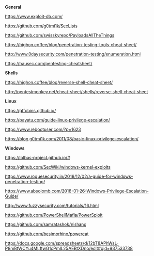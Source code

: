 **General**

<https://www.exploit-db.com/>

<https://github.com/g0tmi1k/SecLists>

<https://github.com/swisskyrepo/PayloadsAllTheThings>

<https://highon.coffee/blog/penetration-testing-tools-cheat-sheet/>

<http://www.0daysecurity.com/penetration-testing/enumeration.html>

<https://hausec.com/pentesting-cheatsheet/>

**Shells**

<https://highon.coffee/blog/reverse-shell-cheat-sheet/>

<http://pentestmonkey.net/cheat-sheet/shells/reverse-shell-cheat-sheet>

**Linux**

<https://gtfobins.github.io/>

<https://payatu.com/guide-linux-privilege-escalation/>

<https://www.rebootuser.com/?p=1623>

<https://blog.g0tmi1k.com/2011/08/basic-linux-privilege-escalation/>

**Windows**

<https://lolbas-project.github.io/#>

<https://github.com/SecWiki/windows-kernel-exploits>

<https://www.roguesecurity.in/2018/12/02/a-guide-for-windows-penetration-testing/>

<https://www.absolomb.com/2018-01-26-Windows-Privilege-Escalation-Guide/>

<http://www.fuzzysecurity.com/tutorials/16.html>

<https://github.com/PowerShellMafia/PowerSploit>

<https://github.com/samratashok/nishang>

<https://github.com/besimorhino/powercat>





https://docs.google.com/spreadsheets/d/12bT8APhWsL-P8mBtWCYu4MLftwG1cPmIL25AEBtXDno/edit#gid=937533738